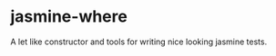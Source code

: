 jasmine-where
=============

A let like constructor and tools for writing nice looking jasmine tests.